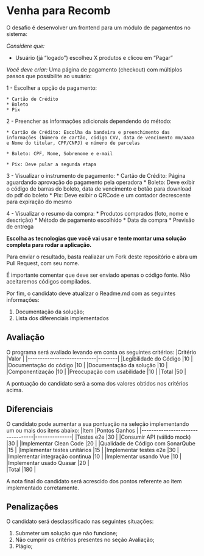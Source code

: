 # Venha para Recomb

O desafio é desenvolver um frontend para um módulo de pagamentos no sistema:

*Considere que:*
- Usuário (já “logado”) escolheu X produtos e clicou em “Pagar”

*Você deve criar:*
Uma página de pagamento (checkout) com múltiplos passos 
que possibilite ao usuário:

1 - Escolher a opção de pagamento:
	
 	* Cartão de Crédito
 	* Boleto
 	* Pix

2 - Preencher as informações adicionais dependendo do método:
	
 	* Cartão de Crédito: Escolha da bandeira e preenchimento das informações (Número de cartão, código CVV, data de vencimento mm/aaaa e Nome do titular, CPF/CNPJ) e número de parcelas
 	
  	* Boleto: CPF, Nome, Sobrenome e e-mail
	
 	* Pix: Deve pular a segunda etapa

3 - Visualizar o instrumento de pagamento:
	* Cartão de Crédito: Página aguardando aprovação do pagamento pela operadora
	* Boleto: Deve exibir o código de barras do boleto, data de vencimento e botão para download do pdf do boleto
	* Pix: Deve exibir o QRCode e um contador decrescente para expiração do mesmo

4 - Visualizar o resumo da compra:
	* Produtos comprados (foto, nome e descrição)
	* Método de pagamento escolhido
	* Data da compra
	* Previsão de entrega

**Escolha as tecnologias que você vai usar e tente montar uma solução completa para rodar a aplicação.**

Para enviar o resultado, basta realiazar um Fork deste repositório e abra um Pull Request, com seu nome.

É importante comentar que deve ser enviado apenas o código fonte. Não aceitaremos códigos compilados.

Por fim, o candidato deve atualizar o Readme.md com as seguintes informações:
  
 1) Documentação da solução;
 2) Lista dos diferenciais implementados

## Avaliação

O programa será avaliado levando em conta os seguintes critérios:
|Critério                    |Valor   |
|----------------------------|--------|
|Legibilidade do Código 	   |10      |
|Documentação do código 	   |10      |
|Documentação da solução 	   |10      |
|Componentização             |10      |
|Preocupação com usabilidade |10      |
|Total 	                     |50      |

A pontuação do candidato será a soma dos valores obtidos nos critérios acima.

## Diferenciais

O candidato pode aumentar a sua pontuação na seleção implementando um ou mais dos itens abaixo:
|Item                              |Pontos Ganhos  |
|----------------------------------|---------------|
|Testes e2e                        |30             |
|Consumir API (válido mock)        |30             |
|Implementar Clean Code 	         |20             |
|Qualidade de Código com SonarQube |15             |
|Implementar testes unitários 	   |15             |
|Implementar testes e2e            |30             |
|Implementar integração continua   |10             |
|Implementar usando Vue            |10             |
|Implementar usado Quasar          |20             |  
|Total                             |180            |

A nota final do candidato será acrescido dos pontos referente ao item implementado corretamente.

## Penalizações

O candidato será desclassificado nas seguintes situações:

1) Submeter um solução que não funcione;
2) Não cumprir os critérios presentes no seção Avaliação;
3) Plágio;
